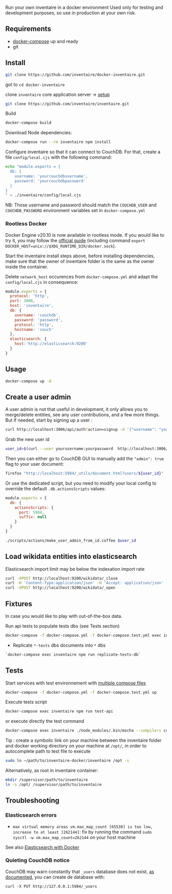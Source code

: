 Run your own inventaire in a docker environment
Used only for testing and development purposes, so use in production at your own risk.

## Requirements

- [docker-compose](https://docs.docker.com/compose/gettingstarted/) up and ready
- git

## Install

```sh
git clone https://github.com/inventaire/docker-inventaire.git
```

got to `cd docker-inventaire`

clone `inventaire` core application server -> [setup](https://github.com/inventaire/inventaire#installation)

```sh
git clone https://github.com/inventaire/inventaire.git
```

Build

```sh
docker-compose build
```

Download Node dependencies:

```sh
docker-compose run --rm inventaire npm install
```

Configure inventaire so that it can connect to CouchDB. For that, create a file `config/local.cjs` with the following command:

```sh
echo "module.exports = {
  db: {
    username: 'yourcouchdbusername',
    password: 'yourcouchdbpassword'
  }
}
" > ./inventaire/config/local.cjs
```

NB: Those username and password should match the `COUCHDB_USER` and `COUCHDB_PASSWORD` environment variables set in `docker-compose.yml`

### Rootless Docker

Docker Engine v20.10 is now available in rootless mode. If you would like to try it, you may follow the [official guide](https://docs.docker.com/engine/security/rootless/) (including command `export DOCKER_HOST=unix://$XDG_RUNTIME_DIR/docker.sock`).

Start the inventaire install steps above, before installing dependencies, make sure that the owner of inventaire folder is the same as the owner inside the container.

Delete `network_host` occurences from `docker-compose.yml` and adapt the `config/local.cjs` in consequence:

```js
module.exports = {
  protocol: 'http',
  port: 3006,
  host: 'inventaire',
  db: {
    username: 'couchdb',
    password: 'password',
    protocol: 'http',
    hostname: 'couch'
  },
  elasticsearch: {
    host:'http://elasticsearch:9200'
  }
}
```

## Usage

```sh
docker-compose up -d
```

## Create a user admin

A user admin is not that useful in development, it only allows you to merge/delete entities, see any user contributions, and a few more things. But if needed, start by signing up a user :

```sh
curl http://localhost:3006/api/auth?action=signup -d '{"username": "yourusername", "password": "yourpassword", "email":"some+email@example.org"}'
```

Grab the new user id

```sh
user_id=$(curl --user yourusername:yourpassword  http://localhost:3006/api/user | jq -r '._id')
```

Then you can either go to CouchDB GUI to manually add the `"admin": true` flag to your user document:

```sh
firefox "http://localhost:5984/_utils/document.html?users/${user_id}"
```

Or use the dedicated script, but you need to modify your local config to override the default `.db.actionsScripts` values:

```js
module.exports = {
  db: {
    actionsScripts: {
      port: 5984,
      suffix: null
    }
  }
}
```

```sh
./scripts/actions/make_user_admin_from_id.coffee $user_id
```

## Load wikidata entities into elasticsearch

Elasticsearch import limit may be below the indexation import rate

```sh
curl -XPOST http://localhost:9200/wikidata/_close
curl -H 'Content-Type:application/json' -H 'Accept: application/json' -XPUT http://localhost:9200/wikidata/_settings -d '{"index.mapping.total_fields.limit": 20000}'
curl -XPOST http://localhost:9200/wikidata/_open
```

## Fixtures

In case you would like to play with out-of-the-box data.

Run api tests to populate tests dbs (see Tests section)

```sh
docker-compose -f docker-compose.yml -f docker-compose.test.yml exec inventaire npm run test-api
```

- Replicate `*-tests` dbs documents into `*` dbs

```sh
`docker-compose exec inventaire npm run replicate-tests-db`
```

## Tests

Start services with test environnement with [multiple compose files](https://docs.docker.com/compose/extends/#understanding-multiple-compose-files)

```sh
docker-compose -f docker-compose.yml -f docker-compose.test.yml up
```

Execute tests script

```sh
docker-compose exec inventaire npm run test-api
```

or execute directly the test command

```sh
docker-compose exec inventaire ./node_modules/.bin/mocha --compilers coffee:coffee-script/register --timeout 20000 /opt/inventaire/path/to/test/file
```

Tip : create a symbolic link on your machine between the inventaire folder and docker working directory on your machine at `/opt/`, in order to autocomplete path to test file to execute

```sh
sudo ln ~/path/to/inventaire-docker/inventaire /opt -s
```

Alternatively, as root in inventaire container:

```sh
mkdir /supervisor/path/to/inventaire
ln -s /opt/ /supervisor/path/to/inventaire
```

## Troubleshooting

### Elasticsearch errors
- `max virtual memory areas vm.max_map_count [65530] is too low, increase to at least [262144]`: fix by running the command `sudo sysctl -w vm.max_map_count=262144` on your host machine

See also [Elasticsearch with Docker](https://www.elastic.co/guide/en/elasticsearch/reference/7.9/docker.html)

### Quieting CouchDB notice
CouchDB may warn constantly that `_users` database does not exist, [as documented](https://docs.couchdb.org/en/latest/setup/single-node.html), you can create de database with:

`curl -X PUT http://127.0.0.1:5984/_users`
